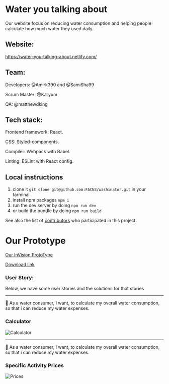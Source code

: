 # **Water you talking about**

Our website focus on reducing water consumption and helping people calculate how much water they used daily.

## Website:

https://water-you-talking-about.netlify.com/

## Team:

Developers: @Amirk390 and @SamiSha99

Scrum Master: @Karyum

QA: @matthewdking

## Tech stack:

Frontend framework: React.

CSS: Styled-components.

Compiler: Webpack with Babel.

Linting: ESLint with React config.

## Local instructions

1. clone it `git clone git@github.com:FACN3/washinator.git` in your tarminal
2. install npm packages `npm i`
3. run the dev server by doing `npm run dev`
4. or build the bundle by doing `npm run build`

See also the list of [contributors](https://github.com/FACN3/washinator/graphs/contributors) who participated in this project.

# Our Prototype

[Our InVision ProtoType](https://invis.io/UNFO2C1YA2P)

[Download link](https://projects.invisionapp.com/d/zipexport/download/projectid/13267105)

### User Story:

Below, we have some user stories and the solutions for that stories

---

:man: As a water consumer, I want, to calculate my overall water consumption, so that i can reduce my water expenses.

### Calculator

![Calculator](https://user-images.githubusercontent.com/24490876/35803983-846a0468-0a7e-11e8-9b37-d00265775367.png)

---

:raising_hand: As a water consumer, I want, to calculate my overall water consumption, so that i can reduce my water expenses.

### Specific Activity Prices

![Prices](https://user-images.githubusercontent.com/24490876/35803984-848d2ea2-0a7e-11e8-8962-71bc4fea2874.png)
